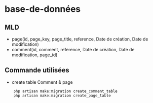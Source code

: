 # base-de-données



## MLD

- page(id, page_key, page_title, reference, Date de création, Date de modification)
- comment(id, comment, reference, Date de création, Date de modification, page_id)


## Commande utilisées


- create table Comment & page

```shell
    php artisan make:migration create_comment_table
    php artisan make:migration create_page_table
```

